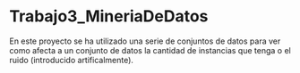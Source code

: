 # Trabajo3_MineriaDeDatos
En este proyecto se ha utilizado una serie de conjuntos de datos para ver como afecta a un conjunto de datos la cantidad de instancias que tenga o el ruido (introducido artificalmente).
